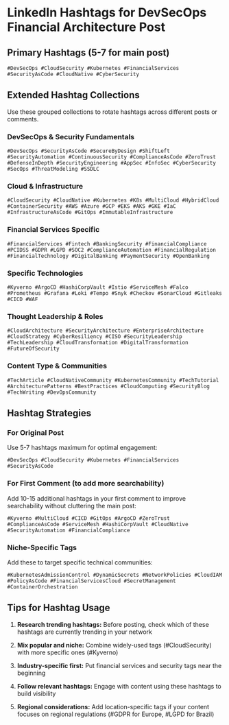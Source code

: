 # LinkedIn Hashtags for DevSecOps Financial Architecture Post

## Primary Hashtags (5-7 for main post)
```
#DevSecOps #CloudSecurity #Kubernetes #FinancialServices #SecurityAsCode #CloudNative #CyberSecurity
```

## Extended Hashtag Collections
Use these grouped collections to rotate hashtags across different posts or comments.

### DevSecOps & Security Fundamentals
```
#DevSecOps #SecurityAsCode #SecureByDesign #ShiftLeft #SecurityAutomation #ContinuousSecurity #ComplianceAsCode #ZeroTrust #DefenseInDepth #SecurityEngineering #AppSec #InfoSec #CyberSecurity #SecOps #ThreatModeling #SSDLC
```

### Cloud & Infrastructure
```
#CloudSecurity #CloudNative #Kubernetes #K8s #MultiCloud #HybridCloud #ContainerSecurity #AWS #Azure #GCP #EKS #AKS #GKE #IaC #InfrastructureAsCode #GitOps #ImmutableInfrastructure
```

### Financial Services Specific
```
#FinancialServices #Fintech #BankingSecurity #FinancialCompliance #PCIDSS #GDPR #LGPD #SOC2 #ComplianceAutomation #FinancialRegulation #FinancialTechnology #DigitalBanking #PaymentSecurity #OpenBanking
```

### Specific Technologies
```
#Kyverno #ArgoCD #HashiCorpVault #Istio #ServiceMesh #Falco #Prometheus #Grafana #Loki #Tempo #Snyk #Checkov #SonarCloud #Gitleaks #CICD #WAF
```

### Thought Leadership & Roles
```
#CloudArchitecture #SecurityArchitecture #EnterpriseArchitecture #CloudStrategy #CyberResiliency #CISO #SecurityLeadership #TechLeadership #CloudTransformation #DigitalTransformation #FutureOfSecurity
```

### Content Type & Communities
```
#TechArticle #CloudNativeCommunity #KubernetesCommunity #TechTutorial #ArchitecturePatterns #BestPractices #CloudComputing #SecurityBlog #TechWriting #DevOpsCommunity
```

## Hashtag Strategies

### For Original Post
Use 5-7 hashtags maximum for optimal engagement:
```
#DevSecOps #CloudSecurity #Kubernetes #FinancialServices #SecurityAsCode
```

### For First Comment (to add more searchability)
Add 10-15 additional hashtags in your first comment to improve searchability without cluttering the main post:
```
#Kyverno #MultiCloud #CICD #GitOps #ArgoCD #ZeroTrust #ComplianceAsCode #ServiceMesh #HashiCorpVault #CloudNative #SecurityAutomation #FinancialCompliance
```

### Niche-Specific Tags
Add these to target specific technical communities:
```
#KubernetesAdmissionControl #DynamicSecrets #NetworkPolicies #CloudIAM #PolicyAsCode #FinancialServicesCloud #SecretManagement #ContainerOrchestration
```

## Tips for Hashtag Usage

1. **Research trending hashtags:** Before posting, check which of these hashtags are currently trending in your network

2. **Mix popular and niche:** Combine widely-used tags (#CloudSecurity) with more specific ones (#Kyverno) 

3. **Industry-specific first:** Put financial services and security tags near the beginning

4. **Follow relevant hashtags:** Engage with content using these hashtags to build visibility

5. **Regional considerations:** Add location-specific tags if your content focuses on regional regulations (#GDPR for Europe, #LGPD for Brazil) 